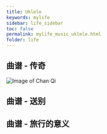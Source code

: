 ```yaml
---
title: Uklele
keywords: mylife
sidebar: life_sidebar
toc: false
permalink: mylife_music_uklele.html
folder: life
---
```


## 曲谱 - 传奇

![Image of Chan Qi](https://selinalisz0.github.in/images/910F70D0-5DCD-4095-9DBB-1A2952A394C0.jpeg)


## 曲谱 - 送别

## 曲谱 - 旅行的意义
